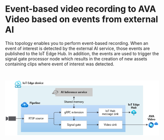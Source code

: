 # Event-based video recording to AVA Video based on events from external AI

This topology enables you to perform event-based recording. When an event of interest is detected by the external AI service, those events are published to the IoT Edge Hub. In addition, the events are used to trigger the signal gate processor node which results in the creation of new assets containing clips where event of interest was detected.

<br>
<p align="center">
  <img src="./topology.png" title="Event-based video recording to AVA Video based on events from external AI"/>
</p>
<br>
